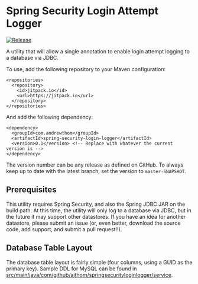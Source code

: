 # Spring Security Login Attempt Logger

[![Release](https://jitpack.io/v/com.andrewthom/spring-security-login-logger.svg)](https://jitpack.io/#com.andrewthom/spring-security-login-logger)

A utility that will allow a single annotation to enable login attempt logging to a database via JDBC.

To use, add the following repository to your Maven configuration: 

```
<repositories>
  <repository>
    <id>jitpack.io</id>
    <url>https://jitpack.io</url>
  </repository>
</repositories>
```

And add the following dependency: 

```
<dependency>
  <groupId>com.andrewthom</groupId>
  <artifactId>spring-security-login-logger</artifactId>
  <version>0.1</version> <!-- Replace with whatever the current version is -->
</dependency>
```

The version number can be any release as defined on GitHub.  To always keep up to date with the latest branch, set the version to ```master-SNAPSHOT```.

## Prerequisites
This utility requires Spring Security, and also the Spring JDBC JAR on the build path.  At this time, the utility will only log to a database via JDBC, but in the future it may support other datastores.  If you have an idea for another datastore, please submit an issue (or, even better, download the source code, add support, and submit a pull request!!).  

## Database Table Layout
The database table layout is fairly simple (four columns, using a GUID as the primary key).  Sample DDL for MySQL can be found in [src/main/java/com/github/ajthom/springsecurityloginlogger/service](https://github.com/ajthom90/spring-security-login-logger/blob/master/spring-security-login-logger/src/main/java/com/github/ajthom90/springsecurityloginlogger/service/mysql_table_layout.sql).
